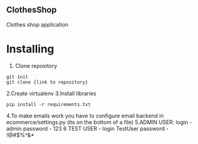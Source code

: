 ## ClothesShop
  Clothes shop application

# Installing
1. Clone repository
  ```
  git init
  git clone {link to repository}
  ```
2.Create virtualenv
3.Install libraries
  ```
  pip install -r requirements.txt
  ```
4.To make emails work you have to configure email backend in ecommerce/settings.py (its on the bottom of a file)
5.ADMIN USER: login - admin password - 123
6 TEST USER - login TestUser password - !@#$%^&*

